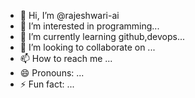 - 👋 Hi, I’m @rajeshwari-ai
- 👀 I’m interested in programming...
- 🌱 I’m currently learning github,devops...
- 💞️ I’m looking to collaborate on ...
- 📫 How to reach me ...
- 😄 Pronouns: ...
- ⚡ Fun fact: ...

<!---
rajeshwari-ai/rajeshwari-ai is a ✨ special ✨ repository because its `README.md` (this file) appears on your GitHub profile.
You can click the Preview link to take a look at your changes.
--->
